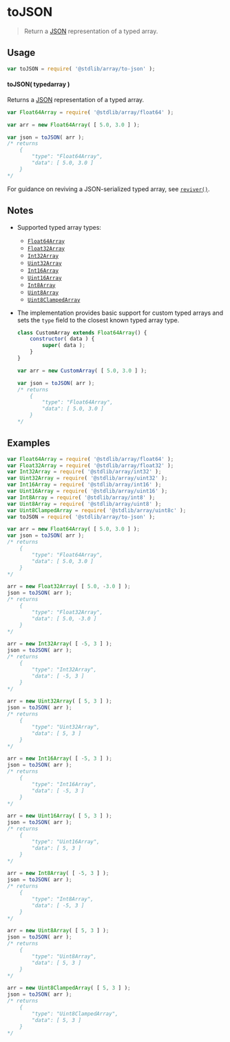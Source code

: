 <!--

@license Apache-2.0

Copyright (c) 2018 The Stdlib Authors.

Licensed under the Apache License, Version 2.0 (the "License");
you may not use this file except in compliance with the License.
You may obtain a copy of the License at

   http://www.apache.org/licenses/LICENSE-2.0

Unless required by applicable law or agreed to in writing, software
distributed under the License is distributed on an "AS IS" BASIS,
WITHOUT WARRANTIES OR CONDITIONS OF ANY KIND, either express or implied.
See the License for the specific language governing permissions and
limitations under the License.

-->

# toJSON

> Return a [JSON][json] representation of a typed array.

<!-- Section to include introductory text. Make sure to keep an empty line after the intro `section` element and another before the `/section` close. -->

<section class="intro">

</section>

<!-- /.intro -->

<!-- Package usage documentation. -->

<section class="usage">

## Usage

```javascript
var toJSON = require( '@stdlib/array/to-json' );
```

#### toJSON( typedarray )

Returns a [JSON][json] representation of a typed array.

```javascript
var Float64Array = require( '@stdlib/array/float64' );

var arr = new Float64Array( [ 5.0, 3.0 ] );

var json = toJSON( arr );
/* returns
    {
        "type": "Float64Array",
        "data": [ 5.0, 3.0 ]
    }
*/
```

For guidance on reviving a JSON-serialized typed array, see [`reviver()`][@stdlib/array/reviver].

</section>

<!-- /.usage -->

<!-- Package usage notes. Make sure to keep an empty line after the `section` element and another before the `/section` close. -->

<section class="notes">

## Notes

-   Supported typed array types:

    -   [`Float64Array`][@stdlib/array/float64]
    -   [`Float32Array`][@stdlib/array/float32]
    -   [`Int32Array`][@stdlib/array/int32]
    -   [`Uint32Array`][@stdlib/array/uint32]
    -   [`Int16Array`][@stdlib/array/int16]
    -   [`Uint16Array`][@stdlib/array/uint16]
    -   [`Int8Array`][@stdlib/array/int8]
    -   [`Uint8Array`][@stdlib/array/uint8]
    -   [`Uint8ClampedArray`][@stdlib/array/uint8c]

-   The implementation provides basic support for custom typed arrays and sets the `type` field to the closest known typed array type.

    <!-- eslint-disable no-restricted-syntax, no-useless-constructor, new-cap, stdlib/require-globals -->

    ```javascript
    class CustomArray extends Float64Array() {
        constructor( data ) {
            super( data );
        }
    }

    var arr = new CustomArray( [ 5.0, 3.0 ] );

    var json = toJSON( arr );
    /* returns
        {
            "type": "Float64Array",
            "data": [ 5.0, 3.0 ]
        }
    */
    ```

</section>

<!-- /.notes -->

<!-- Package usage examples. -->

<section class="examples">

## Examples

<!-- eslint no-undef: "error" -->

```javascript
var Float64Array = require( '@stdlib/array/float64' );
var Float32Array = require( '@stdlib/array/float32' );
var Int32Array = require( '@stdlib/array/int32' );
var Uint32Array = require( '@stdlib/array/uint32' );
var Int16Array = require( '@stdlib/array/int16' );
var Uint16Array = require( '@stdlib/array/uint16' );
var Int8Array = require( '@stdlib/array/int8' );
var Uint8Array = require( '@stdlib/array/uint8' );
var Uint8ClampedArray = require( '@stdlib/array/uint8c' );
var toJSON = require( '@stdlib/array/to-json' );

var arr = new Float64Array( [ 5.0, 3.0 ] );
var json = toJSON( arr );
/* returns
    {
        "type": "Float64Array",
        "data": [ 5.0, 3.0 ]
    }
*/

arr = new Float32Array( [ 5.0, -3.0 ] );
json = toJSON( arr );
/* returns
    {
        "type": "Float32Array",
        "data": [ 5.0, -3.0 ]
    }
*/

arr = new Int32Array( [ -5, 3 ] );
json = toJSON( arr );
/* returns
    {
        "type": "Int32Array",
        "data": [ -5, 3 ]
    }
*/

arr = new Uint32Array( [ 5, 3 ] );
json = toJSON( arr );
/* returns
    {
        "type": "Uint32Array",
        "data": [ 5, 3 ]
    }
*/

arr = new Int16Array( [ -5, 3 ] );
json = toJSON( arr );
/* returns
    {
        "type": "Int16Array",
        "data": [ -5, 3 ]
    }
*/

arr = new Uint16Array( [ 5, 3 ] );
json = toJSON( arr );
/* returns
    {
        "type": "Uint16Array",
        "data": [ 5, 3 ]
    }
*/

arr = new Int8Array( [ -5, 3 ] );
json = toJSON( arr );
/* returns
    {
        "type": "Int8Array",
        "data": [ -5, 3 ]
    }
*/

arr = new Uint8Array( [ 5, 3 ] );
json = toJSON( arr );
/* returns
    {
        "type": "Uint8Array",
        "data": [ 5, 3 ]
    }
*/

arr = new Uint8ClampedArray( [ 5, 3 ] );
json = toJSON( arr );
/* returns
    {
        "type": "Uint8ClampedArray",
        "data": [ 5, 3 ]
    }
*/
```

</section>

<!-- /.examples -->

<!-- Section to include cited references. If references are included, add a horizontal rule *before* the section. Make sure to keep an empty line after the `section` element and another before the `/section` close. -->

<section class="references">

</section>

<!-- /.references -->

<!-- Section for all links. Make sure to keep an empty line after the `section` element and another before the `/section` close. -->

<section class="links">

[json]: http://www.json.org/

[@stdlib/array/float64]: https://github.com/stdlib-js/stdlib/tree/develop/lib/node_modules/%40stdlib/array/float64

[@stdlib/array/float32]: https://github.com/stdlib-js/stdlib/tree/develop/lib/node_modules/%40stdlib/array/float32

[@stdlib/array/int32]: https://github.com/stdlib-js/stdlib/tree/develop/lib/node_modules/%40stdlib/array/int32

[@stdlib/array/uint32]: https://github.com/stdlib-js/stdlib/tree/develop/lib/node_modules/%40stdlib/array/uint32

[@stdlib/array/int16]: https://github.com/stdlib-js/stdlib/tree/develop/lib/node_modules/%40stdlib/array/int16

[@stdlib/array/uint16]: https://github.com/stdlib-js/stdlib/tree/develop/lib/node_modules/%40stdlib/array/uint16

[@stdlib/array/int8]: https://github.com/stdlib-js/stdlib/tree/develop/lib/node_modules/%40stdlib/array/int8

[@stdlib/array/uint8]: https://github.com/stdlib-js/stdlib/tree/develop/lib/node_modules/%40stdlib/array/uint8

[@stdlib/array/uint8c]: https://github.com/stdlib-js/stdlib/tree/develop/lib/node_modules/%40stdlib/array/uint8c

[@stdlib/array/reviver]: https://github.com/stdlib-js/stdlib/tree/develop/lib/node_modules/%40stdlib/array/reviver

</section>

<!-- /.links -->
